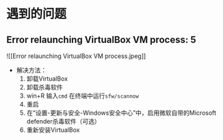 # 遇到的问题
## Error relaunching VirtualBox VM process: 5
![[Error relaunching VirtualBox VM process.jpeg]]
- 解决方法：
	1. 卸载VirtualBox
	2. 卸载杀毒软件
	3. win+R 输入```cmd``` 在终端中运行```sfw/scannow```
	4. 重启
	5. 在“设置-更新与安全-Windows安全中心”中，启用微软自带的Microsoft defender杀毒软件（可选）
	6. 重新安装VirtualBox
